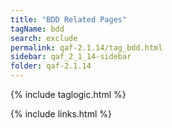 ```yaml
---
title: "BDD Related Pages"
tagName: bdd
search: exclude
permalink: qaf-2.1.14/tag_bdd.html
sidebar: qaf_2_1_14-sidebar
folder: qaf-2.1.14
---
```

{% include taglogic.html %}

{% include links.html %}
